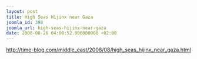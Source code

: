 ```yaml
---
layout: post
title: High Seas Hijinx near Gaza
joomla_id: 398
joomla_url: high-seas-hijinx-near-gaza
date: 2008-08-26 04:00:52.000000000 +02:00
---
```

<p><a href="http://time-blog.com/middle_east/2008/08/high_seas_hijinx_near_gaza.html">http://time-blog.com/middle_east/2008/08/high_seas_hijinx_near_gaza.html</a></p>
